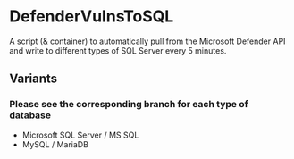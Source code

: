 # DefenderVulnsToSQL
A script (&amp; container) to automatically pull from the Microsoft Defender API and write to different types of SQL Server every 5 minutes. 

## Variants 

### Please see the corresponding branch for each type of database
- Microsoft SQL Server / MS SQL
- MySQL / MariaDB
